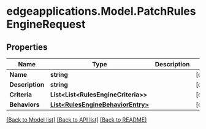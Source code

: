 # edgeapplications.Model.PatchRulesEngineRequest

## Properties

Name | Type | Description | Notes
------------ | ------------- | ------------- | -------------
**Name** | **string** |  | [optional] 
**Description** | **string** |  | [optional] 
**Criteria** | **List&lt;List&lt;RulesEngineCriteria&gt;&gt;** |  | [optional] 
**Behaviors** | [**List&lt;RulesEngineBehaviorEntry&gt;**](RulesEngineBehaviorEntry.md) |  | [optional] 

[[Back to Model list]](../README.md#documentation-for-models) [[Back to API list]](../README.md#documentation-for-api-endpoints) [[Back to README]](../README.md)

